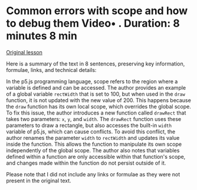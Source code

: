 # Common errors with scope and how to debug them Video• . Duration: 8 minutes 8 min

[Original lesson](https://www.coursera.org/learn/uol-introduction-to-programming-1/lecture/r3JLH/common-errors-with-scope-and-how-to-debug-them)

Here is a summary of the text in 8 sentences, preserving key information, formulae, links, and technical details:

In the p5.js programming language, scope refers to the region where a variable is defined and can be accessed. The author provides an example of a global variable `rectWidth` that is set to 100, but when used in the `draw` function, it is not updated with the new value of 200. This happens because the `draw` function has its own local scope, which overrides the global scope. To fix this issue, the author introduces a new function called `drawRect` that takes two parameters: `x`, `y`, and `width`. The `drawRect` function uses these parameters to draw a rectangle, but also accesses the built-in `width` variable of p5.js, which can cause conflicts. To avoid this conflict, the author renames the parameter `width` to `rectWidth` and updates its value inside the function. This allows the function to manipulate its own scope independently of the global scope. The author also notes that variables defined within a function are only accessible within that function's scope, and changes made within the function do not persist outside of it.

Please note that I did not include any links or formulae as they were not present in the original text.


